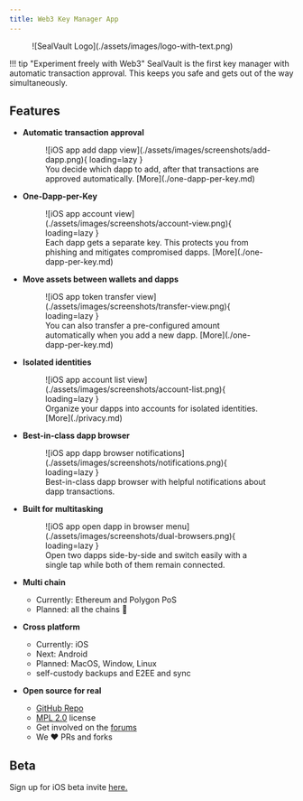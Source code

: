 ```yaml
---
title: Web3 Key Manager App
---
```


<h1 hidden>This is a hack to prevent the static site generator auto-inserting a title</h1>

<figure markdown>
![SealVault Logo](./assets/images/logo-with-text.png)
<figcaption></figcaption>
</figure>

!!! tip "Experiment freely with Web3"
    SealVault is the first key manager with automatic transaction approval.
    This keeps you safe and gets out of the way simultaneously.

## Features

<div class="grid cards" markdown>

-   __Automatic transaction approval__
    <figure markdown>
    ![iOS app add dapp view](./assets/images/screenshots/add-dapp.png){ loading=lazy }
    <figcaption>
    You decide which dapp to add, after that transactions are approved
    automatically. [More](./one-dapp-per-key.md)
    </figcaption>
    </figure>
    
-   __One-Dapp-per-Key__
    <figure markdown>
    ![iOS app account view](./assets/images/screenshots/account-view.png){ loading=lazy }
    <figcaption>
    Each dapp gets a separate key.
    This protects you from phishing and mitigates compromised dapps.
    [More](./one-dapp-per-key.md)
    </figcaption>
    </figure>
    
-   __Move assets between wallets and dapps__
    <figure markdown>
    ![iOS app token transfer view](./assets/images/screenshots/transfer-view.png){ loading=lazy }
    <figcaption>
    You can also transfer a pre-configured amount automatically when you add a new
    dapp. [More](./one-dapp-per-key.md)
    </figcaption>
    </figure>

-   __Isolated identities__
    <figure markdown>
    ![iOS app account list view](./assets/images/screenshots/account-list.png){ loading=lazy }
    <figcaption>
    Organize your dapps into accounts for isolated identities.
    [More](./privacy.md)</figcaption>
    </figure>

-   __Best-in-class dapp browser__
    <figure markdown>
    ![iOS app dapp browser notifications](./assets/images/screenshots/notifications.png){ loading=lazy }
    <figcaption>
    Best-in-class dapp browser with helpful notifications about dapp transactions.
    </figure>
    
-   __Built for multitasking__
    <figure markdown>
    ![iOS app open dapp in browser menu](./assets/images/screenshots/dual-browsers.png){ loading=lazy }
    <figcaption>
    Open two dapps side-by-side and switch easily with a single tap while both of them remain connected.
    </figure>

-   __Multi chain__
    - Currently: Ethereum and Polygon PoS
    - Planned: all the chains &#127881;

-   __Cross platform__
    - Currently: iOS
    - Next: Android
    - Planned: MacOS, Window, Linux
    - self-custody backups and E2EE and sync

-   __Open source for real__
    - [GitHub Repo](https://github.com/sealvault/sealvault)
    - [MPL 2.0](https://tldrlegal.com/license/mozilla-public-license-2.0-%28mpl-2%29) license
    - Get involved on the [forums](https://forum.sealvault.org)
    - We &#10084;&#65039; PRs and forks

</div>

## Beta

Sign up for iOS beta invite [here.](https://76u1o4gk7en.typeform.com/to/DxKsEMKM)
